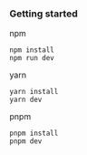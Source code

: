 ### Getting started
npm
```
npm install
npm run dev
```
yarn
```
yarn install
yarn dev
```
pnpm
```
pnpm install
pnpm dev
```
